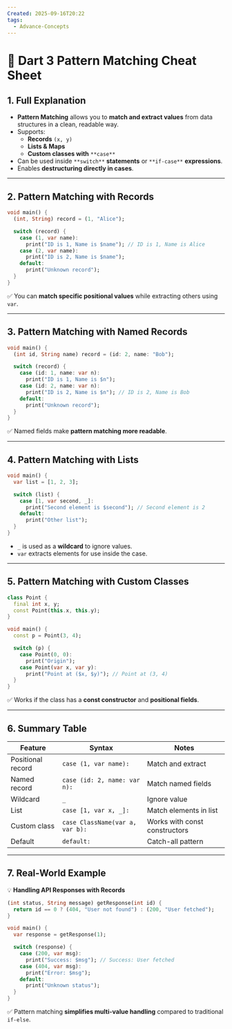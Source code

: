 ```yaml
---
Created: 2025-09-16T20:22
tags:
  - Advance-Concepts
---
```

# 🎯 Dart 3 Pattern Matching Cheat Sheet

## 1. Full Explanation

- **Pattern Matching** allows you to **match and extract values** from data structures in a clean, readable way.
- Supports:
    - **Records** `(x, y)`
    - **Lists & Maps**
    - **Custom classes with** `**case**`
- Can be used inside `**switch**` **statements** or `**if-case**` **expressions**.
- Enables **destructuring directly in cases**.

---

## 2. Pattern Matching with Records

```Dart
void main() {
  (int, String) record = (1, "Alice");

  switch (record) {
    case (1, var name):
      print("ID is 1, Name is $name"); // ID is 1, Name is Alice
    case (2, var name):
      print("ID is 2, Name is $name");
    default:
      print("Unknown record");
  }
}

```

✅ You can **match specific positional values** while extracting others using `var`.

---

## 3. Pattern Matching with Named Records

```Dart
void main() {
  (int id, String name) record = (id: 2, name: "Bob");

  switch (record) {
    case (id: 1, name: var n):
      print("ID is 1, Name is $n");
    case (id: 2, name: var n):
      print("ID is 2, Name is $n"); // ID is 2, Name is Bob
    default:
      print("Unknown record");
  }
}

```

✅ Named fields make **pattern matching more readable**.

---

## 4. Pattern Matching with Lists

```Dart
void main() {
  var list = [1, 2, 3];

  switch (list) {
    case [1, var second, _]:
      print("Second element is $second"); // Second element is 2
    default:
      print("Other list");
  }
}

```

- `_` is used as a **wildcard** to ignore values.
- `var` extracts elements for use inside the case.

---

## 5. Pattern Matching with Custom Classes

```Dart
class Point {
  final int x, y;
  const Point(this.x, this.y);
}

void main() {
  const p = Point(3, 4);

  switch (p) {
    case Point(0, 0):
      print("Origin");
    case Point(var x, var y):
      print("Point at ($x, $y)"); // Point at (3, 4)
  }
}

```

✅ Works if the class has a **const constructor** and **positional fields**.

---

## 6. Summary Table

|Feature|Syntax|Notes|
|---|---|---|
|Positional record|`case (1, var name):`|Match and extract|
|Named record|`case (id: 2, name: var n):`|Match named fields|
|Wildcard|`_`|Ignore value|
|List|`case [1, var x, _]:`|Match elements in list|
|Custom class|`case ClassName(var a, var b):`|Works with const constructors|
|Default|`default:`|Catch-all pattern|

---

## 7. Real-World Example

💡 **Handling API Responses with Records**

```Dart
(int status, String message) getResponse(int id) {
  return id == 0 ? (404, "User not found") : (200, "User fetched");
}

void main() {
  var response = getResponse(1);

  switch (response) {
    case (200, var msg):
      print("Success: $msg"); // Success: User fetched
    case (404, var msg):
      print("Error: $msg");
    default:
      print("Unknown status");
  }
}

```

✅ Pattern matching **simplifies multi-value handling** compared to traditional `if-else`.